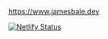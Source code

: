 https://www.jamesbale.dev

[![Netlify Status](https://api.netlify.com/api/v1/badges/c6f0e2e2-7b0e-4393-b61a-5afc4eb1c6d8/deploy-status)](https://app.netlify.com/sites/jamesbale/deploys)
